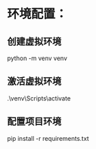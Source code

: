 # 环境配置：

## 创建虚拟环境

python -m venv venv

## 激活虚拟环境

.\venv\Scripts\activate

## 配置项目环境

pip install -r requirements.txt
